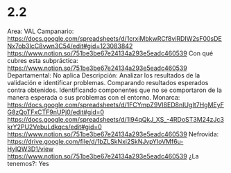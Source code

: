 # 2.2

Area: VAL
Campanario: https://docs.google.com/spreadsheets/d/1crxiMbkwRCf8viRDIW2sF00sDENx7ob3IcC8vwn3C54/edit#gid=123083842
https://www.notion.so/751be3be67e24134a293e5eadc460539
Con qué cubres esta subpráctica: https://www.notion.so/751be3be67e24134a293e5eadc460539 
Departamental: No aplica
Descripción: Analizar los resultados de la validación e identificar problemas. Comparando resultados esperados contra obtenidos. Identificando componentes que no se comportaron de la manera esperada o sus problemas con el entorno.
Monarca: https://docs.google.com/spreadsheets/d/1FCYmpZ9VI8ED8nIUgIt7HgMEyFG8zQoTFxCTF9nUPj0/edit#gid=0
https://docs.google.com/spreadsheets/d/1l94qQkJ_XS_-4RDoST3M24zJc3krY2PU2VebuLdkqcs/edit#gid=0
https://www.notion.so/751be3be67e24134a293e5eadc460539 
Nefrovida: https://drive.google.com/file/d/1bZLSkNxi2SkNJvpYIoVMf6u-HylQW3D1/view
https://www.notion.so/751be3be67e24134a293e5eadc460539 
¿La tenemos?: Yes